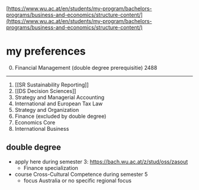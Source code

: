 [https://www.wu.ac.at/en/students/my-program/bachelors-programs/business-and-economics/structure-content/](https://www.wu.ac.at/en/students/my-program/bachelors-programs/business-and-economics/structure-content/)

# my preferences
0. Financial Management (double degree prerequisitie) 2488
---
1. [[SR Sustainability Reporting]]
2. [[DS Decision Sciences]]
3. Strategy and Managerial Accounting
4. International and European Tax Law
5. Strategy and Organization
6. Finance (excluded by double degree)
7. Economics Core
8. International Business

## double degree
- apply here during semester 3: https://bach.wu.ac.at/z/stud/oss/zasout
	- Finance specialization
- course Cross-Cultural Competence during semester 5
	- focus Australia or no specific regional focus
